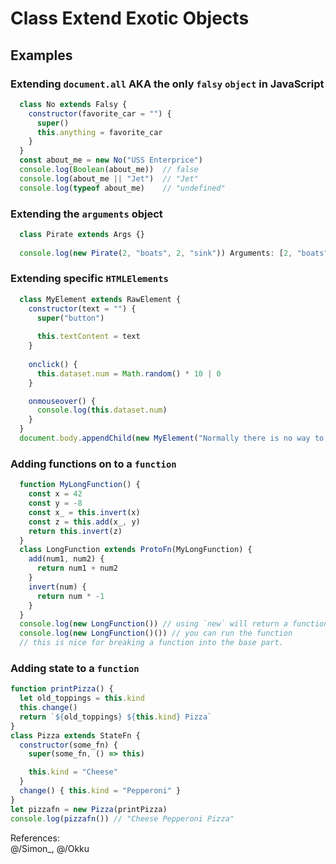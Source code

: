 # Class Extend Exotic Objects

## Examples
### Extending `document.all` AKA the only `falsy` `object` in JavaScript
```js
  class No extends Falsy {
    constructor(favorite_car = "") {
      super()
      this.anything = favorite_car
    }
  }
  const about_me = new No("USS Enterprice")
  console.log(Boolean(about_me))  // false
  console.log(about_me || "Jet")  // "Jet"
  console.log(typeof about_me)    // "undefined"
```
### Extending the `arguments` object
```js
  class Pirate extends Args {}
  
  console.log(new Pirate(2, "boats", 2, "sink")) Arguments: [2, "boats", 2, "sink", callee: Function]
```
### Extending specific `HTMLElements`
```js
  class MyElement extends RawElement {
    constructor(text = "") {
      super("button")
      
      this.textContent = text
    }
      
    onclick() {
      this.dataset.num = Math.random() * 10 | 0
    }

    onmouseover() {
      console.log(this.dataset.num)
    }
  }
  document.body.appendChild(new MyElement("Normally there is no way to create elements using `new`"))
```
### Adding functions on to a `function`
```js
  function MyLongFunction() {
    const x = 42
    const y = -8
    const x_ = this.invert(x)
    const z = this.add(x_, y)
    return this.invert(z)
  }
  class LongFunction extends ProtoFn(MyLongFunction) {
    add(num1, num2) {
      return num1 + num2
    }
    invert(num) {
      return num * -1
    }
  }
  console.log(new LongFunction()) // using `new` will return a function!
  console.log(new LongFunction()()) // you can run the function
  // this is nice for breaking a function into the base part.
```
  
### Adding state to a `function`
```js
function printPizza() {
  let old_toppings = this.kind
  this.change()
  return `${old_toppings} ${this.kind} Pizza`
}
class Pizza extends StateFn {
  constructor(some_fn) {
    super(some_fn, () => this)

    this.kind = "Cheese"
  }
  change() { this.kind = "Pepperoni" }
}
let pizzafn = new Pizza(printPizza)
console.log(pizzafn()) // "Cheese Pepperoni Pizza"
```

References:  
@/Simon_, @/Okku
